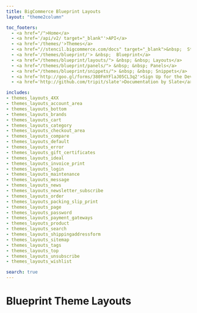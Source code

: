 ```yaml
---
title: BigCommerce Blueprint Layouts
layout: "theme2column"

toc_footers:
  - <a href="/">Home</a>
  - <a href='/api/v2/ target="_blank"'>API</a>
  - <a href='/themes/'>Themes</a>
  - <a href="//stencil.bigcommerce.com/docs" target="_blank">&nbsp;  Stencil</a>
  - <a href='/themes/blueprint/'> &nbsp;  Blueprint</a>
  - <a href="/themes/blueprint/layouts/"> &nbsp; &nbsp; Layouts</a>
  - <a href="/themes/blueprint/panels/"> &nbsp; &nbsp; Panels</a>
  - <a href="/themes/blueprint/snippets/"> &nbsp; &nbsp; Snippets</a>
  - <a href='http://goo.gl/forms/380FmYFlaJ05CL3q2'>Sign Up for the Developer Newsletter</a>
  - <a href='http://github.com/tripit/slate'>Documentation by Slate</a>

includes:
- themes_layouts_4XX
- themes_layouts_account_area
- themes_layouts_bottom
- themes_layouts_brands
- themes_layouts_cart
- themes_layouts_category
- themes_layouts_checkout_area
- themes_layouts_compare
- themes_layouts_default
- themes_layouts_error
- themes_layouts_gift_certificates
- themes_layouts_ideal
- themes_layouts_invoice_print
- themes_layouts_login
- themes_layouts_maintenance
- themes_layouts_message
- themes_layouts_news
- themes_layouts_newsletter_subscribe
- themes_layouts_order
- themes_layouts_packing_slip_print
- themes_layouts_page
- themes_layouts_password
- themes_layouts_payment_gateways
- themes_layouts_product
- themes_layouts_search
- themes_layouts_shippingaddressform
- themes_layouts_sitemap
- themes_layouts_tags
- themes_layouts_top
- themes_layouts_unsubscribe
- themes_layouts_wishlist

search: true
---
```


# Blueprint Theme Layouts
